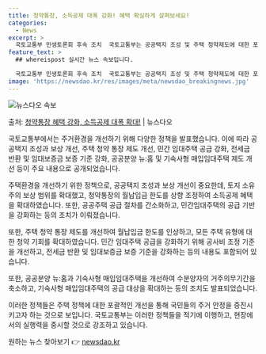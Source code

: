 ```yaml
---
title: 청약통장, 소득공제 대폭 강화! 혜택 확실하게 살펴보세요!
categories:
  - News
excerpt: >
  국토교통부 민생토론회 후속 조치  국토교통부는 공공택지 조성 및 주택 청약제도에 대한 포괄적인 규제 개선을 …
feature_text: >
  ## whereispost 실시간 뉴스 속보입니다.

  국토교통부 민생토론회 후속 조치  국토교통부는 공공택지 조성 및 주택 청약제도에 대한 포괄적인 규제 개선을 …
image: 'https://newsdao.kr/res/images/meta/newsdao_breakingnews.jpg'
---
```


![뉴스다오 속보](https://newsdao.kr/res/images/meta/newsdao_breakingnews.jpg)

<p>출처: <a href="https://newsdao.kr/4218" rel="dofollow">청약통장 혜택 강화, 소득공제 대폭 확대!</a> | 뉴스다오</p>

국토교통부에서는 주거환경을 개선하기 위해 다양한 정책을 발표했습니다. 이에 따라 공공택지 조성과 보상 개선, 주택 청약 통장 제도 개선, 민간 임대주택 공급 강화, 전세금 반환 및 임대보증금 보증 기준 강화, 공공분양 뉴:홈 및 기숙사형 매입임대주택 제도 개선 등이 주요 내용으로 공개되었습니다.

주택환경을 개선하기 위한 정책으로, 공공택지 조성과 보상 개선이 중요한데, 토지 소유주의 보상 범위를 확대했고, 청약통장의 월납입금 한도를 상향 조정하여 소득공제 혜택을 확대하였습니다. 또한, 공공주택 공급 절차를 간소화하고, 민간임대주택의 공급 기반을 강화하는 등의 조치가 이뤄졌습니다.

또한, 주택 청약 통장 제도를 개선하여 월납입금 한도를 인상하고, 모든 주택 유형에 대한 청약 기회를 확대하였습니다. 민간 임대주택 공급을 강화하기 위해 공사비 조정 기준을 개선하고, 전세금 반환 및 임대보증금 보증 기준을 강화하는 등의 내용도 포함되어 있습니다.

또한, 공공분양 뉴:홈과 기숙사형 매입임대주택을 개선하여 수분양자의 거주의무기간을 축소하고, 기숙사형 매입임대주택의 공급 대상을 확대하는 등의 조치도 발표되었습니다.

이러한 정책들은 주택 정책에 대한 포괄적인 개선을 통해 국민들의 주거 안정을 증진시키고자 하는 것으로 보입니다. 국토교통부는 이러한 정책들을 적기에 이행하고, 현장에서의 실행력을 중시할 것으로 강조하고 있습니다. 

원하는 뉴스 찾아보기 👉 <a href="https://newsdao.kr" rel="dofollow">newsdao.kr</a>


